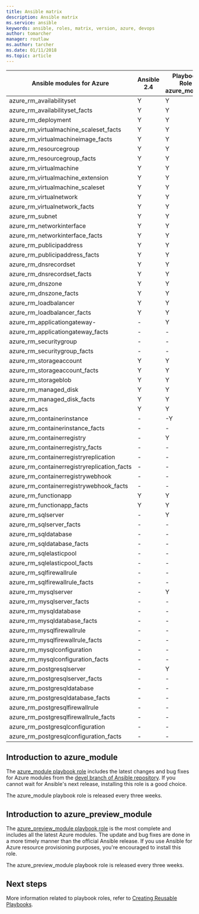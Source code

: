 ```yaml
---
title: Ansible matrix
description: Ansible matrix
ms.service: ansible
keywords: ansible, roles, matrix, version, azure, devops
author: tomarcher
manager: routlaw
ms.author: tarcher
ms.date: 01/11/2018
ms.topic: article
---
```


| Ansible modules for Azure                   |  Ansible 2.4 |  Playbook Role azure_module |  Playbook Role azure_preview_module | 
|---------------------------------------------|--------------|-----------------------------|-------------------------------------| 
| azure_rm_availabilityset                    | Y            | Y                           | Y                                   | 
| azure_rm_availabilityset_facts              | Y            | Y                           | Y                                   | 
| azure_rm_deployment                         | Y            | Y                           | Y                                   | 
| azure_rm_virtualmachine_scaleset_facts      | Y            | Y                           | Y                                   | 
| azure_rm_virtualmachineimage_facts          | Y            | Y                           | Y                                   | 
| azure_rm_resourcegroup                      | Y            | Y                           | Y                                   | 
| azure_rm_resourcegroup_facts                | Y            | Y                           | Y                                   | 
| azure_rm_virtualmachine                     | Y            | Y                           | Y                                   | 
| azure_rm_virtualmachine_extension           | Y            | Y                           | Y                                   | 
| azure_rm_virtualmachine_scaleset            | Y            | Y                           | Y                                   | 
| azure_rm_virtualnetwork                     | Y            | Y                           | Y                                   | 
| azure_rm_virtualnetwork_facts               | Y            | Y                           | Y                                   | 
| azure_rm_subnet                             | Y            | Y                           | Y                                   | 
| azure_rm_networkinterface                   | Y            | Y                           | Y                                   | 
| azure_rm_networkinterface_facts             | Y            | Y                           | Y                                   | 
| azure_rm_publicipaddress                    | Y            | Y                           | Y                                   | 
| azure_rm_publicipaddress_facts              | Y            | Y                           | Y                                   | 
| azure_rm_dnsrecordset                       | Y            | Y                           | Y                                   | 
| azure_rm_dnsrecordset_facts                 | Y            | Y                           | Y                                   | 
| azure_rm_dnszone                            | Y            | Y                           | Y                                   | 
| azure_rm_dnszone_facts                      | Y            | Y                           | Y                                   | 
| azure_rm_loadbalancer                       | Y            | Y                           | Y                                   | 
| azure_rm_loadbalancer_facts                 | Y            | Y                           | Y                                   | 
| azure_rm_applicationgateway-                | -            | Y                           |                                     | 
| azure_rm_applicationgateway_facts           | -            | -                           | Y                                   | 
| azure_rm_securitygroup                      | -            | -                           | Y                                   | 
| azure_rm_securitygroup_facts                | -            | -                           | Y                                   | 
| azure_rm_storageaccount                     | Y            | Y                           | Y                                   | 
| azure_rm_storageaccount_facts               | Y            | Y                           | Y                                   | 
| azure_rm_storageblob                        | Y            | Y                           | Y                                   | 
| azure_rm_managed_disk                       | Y            | Y                           | Y                                   | 
| azure_rm_managed_disk_facts                 | Y            | Y                           | Y                                   | 
| azure_rm_acs                                | Y            | Y                           | Y                                   | 
| azure_rm_containerinstance                  | -            | -Y                          |                                     | 
| azure_rm_containerinstance_facts            | -            | -                           | Y                                   | 
| azure_rm_containerregistry                  | -            | Y                           | Y                                   | 
| azure_rm_containerregistry_facts            | -            | -                           | Y                                   | 
| azure_rm_containerregistryreplication       | -            | -                           | Y                                   | 
| azure_rm_containerregistryreplication_facts | -            | -                           | Y                                   | 
| azure_rm_containerregistrywebhook           | -            | -                           | Y                                   | 
| azure_rm_containerregistrywebhook_facts     | -            | -                           | Y                                   | 
| azure_rm_functionapp                        | Y            | Y                           | Y                                   | 
| azure_rm_functionapp_facts                  | Y            | Y                           | Y                                   | 
| azure_rm_sqlserver                          | -            | Y                           | Y                                   | 
| azure_rm_sqlserver_facts                    | -            | -                           | Y                                   | 
| azure_rm_sqldatabase                        | -            | -                           | Y                                   | 
| azure_rm_sqldatabase_facts                  | -            | -                           | Y                                   | 
| azure_rm_sqlelasticpool                     | -            | -                           | Y                                   | 
| azure_rm_sqlelasticpool_facts               | -            | -                           | Y                                   | 
| azure_rm_sqlfirewallrule                    | -            | -                           | Y                                   | 
| azure_rm_sqlfirewallrule_facts              | -            | -                           | Y                                   | 
| azure_rm_mysqlserver                        | -            | Y                           | Y                                   | 
| azure_rm_mysqlserver_facts                  | -            | -                           | Y                                   | 
| azure_rm_mysqldatabase                      | -            | -                           | Y                                   | 
| azure_rm_mysqldatabase_facts                | -            | -                           | Y                                   | 
| azure_rm_mysqlfirewallrule                  | -            | -                           | Y                                   | 
| azure_rm_mysqlfirewallrule_facts            | -            | -                           | Y                                   | 
| azure_rm_mysqlconfiguration                 | -            | -                           | Y                                   | 
| azure_rm_mysqlconfiguration_facts           | -            | -                           | Y                                   | 
| azure_rm_postgresqlserver                   | -            | Y                           | Y                                   | 
| azure_rm_postgresqlserver_facts             | -            | -                           | Y                                   | 
| azure_rm_postgresqldatabase                 | -            | -                           | Y                                   | 
| azure_rm_postgresqldatabase_facts           | -            | -                           | Y                                   | 
| azure_rm_postgresqlfirewallrule             | -            | -                           | Y                                   | 
| azure_rm_postgresqlfirewallrule_facts       | -            | -                           | Y                                   | 
| azure_rm_postgresqlconfiguration            | -            | -                           | Y                                   | 
| azure_rm_postgresqlconfiguration_facts      | -            | -                           | Y                                   | 

## Introduction to azure_module 
The [azure_module playbook role](https://galaxy.ansible.com/Azure/azure_modules/) includes the latest changes and bug fixes for Azure modules from the [devel branch of Ansible repository](https://github.com/ansible/ansible/tree/devel). If you cannot wait for Ansible's next release, installing this role is a good choice.

The azure_module playbook role is released every three weeks.

## Introduction to azure_preview_module
The [azure_preview_module playbook role](https://galaxy.ansible.com/Azure/azure_preview_modules/) is the most complete and includes all the latest Azure modules. The update and bug fixes are done in a more timely manner than the official Ansible release. If you use Ansible for Azure resource provisioning purposes, you're encouraged to install this role.

The azure_preview_module playbook role is released every three weeks.

## Next steps
More information related to playbook roles, refer to [Creating Reusable Playbooks](http://docs.ansible.com/ansible/latest/playbooks_reuse.html). 